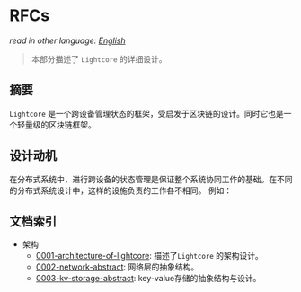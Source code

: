 # RFCs

*read in other language: [English](../README.md)*

> 本部分描述了 `Lightcore` 的详细设计。

## 摘要

`Lightcore` 是一个跨设备管理状态的框架，受启发于区块链的设计。同时它也是一个轻量级的区块链框架。

## 设计动机

在分布式系统中，进行跨设备的状态管理是保证整个系统协同工作的基础。在不同的分布式系统设计中，这样的设施负责的工作各不相同。
例如：

## 文档索引

- 架构
  - [0001-architecture-of-lightcore](0001-architecture-of-lightcore.md): 描述了`Lightcore` 的架构设计。
  - [0002-network-abstract](0002-network-abstract.md): 网络层的抽象结构。
  - [0003-kv-storage-abstract](0003-kv-storage-abstract.md): key-value存储的抽象结构与设计。


